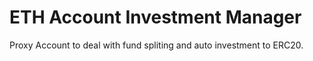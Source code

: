 # ETH Account Investment Manager

Proxy Account to deal with fund spliting and auto investment to ERC20.
